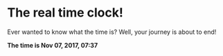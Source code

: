 # The real time clock!

Ever wanted to know what the time is? Well, your journey is about to end!

**The time is Nov 07, 2017, 07:37**
